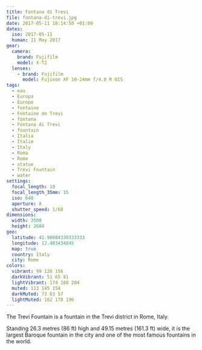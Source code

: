 ```yaml
---
title: Fontana di Trevi
file: fontana-di-trevi.jpg
date: 2017-05-11 18:14:50 +01:00
dates:
  iso: 2017-05-11
  human: 11 May 2017
gear:
  camera:
    brand: Fujifilm
    model: X-T2
  lenses:
    - brand: Fujifilm
      model: Fujinon XF 10-24mm f/4.0 R OIS
tags:
  - eau
  - Europa
  - Europe
  - fontaine
  - Fontaine de Trevi
  - fontana
  - Fontana di Trevi
  - fountain
  - Italia
  - Italie
  - Italy
  - Roma
  - Rome
  - statue
  - Trevi Fountain
  - water
settings:
  focal_length: 10
  focal_length_35mm: 15
  iso: 640
  aperture: 8
  shutter_speed: 1/60
dimensions:
  width: 3500
  height: 2684
geo:
  latitude: 41.90084330333333
  longitude: 12.483434845
  map: true
  country: Italy
  city: Rome
colors:
  vibrant: 99 126 156
  darkVibrant: 51 65 81
  lightVibrant: 174 188 204
  muted: 113 145 154
  darkMuted: 73 63 57
  lightMuted: 162 178 196
---
```


The Trevi Fountain is a fountain in the Trevi district in Rome, Italy.

Standing 26.3 metres (86 ft) high and 49.15 metres (161.3 ft) wide, it is the largest Baroque fountain in the city and one of the most famous fountains in the world.
